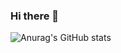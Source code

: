 ### Hi there 👋
![Anurag's GitHub stats](https://github-readme-stats.vercel.app/api?username=joelcamposlalo&count_private=true)

<!--
**joelcamposlalo/joelcamposlalo** is a ✨ _special_ ✨ repository because its `README.md` (this file) appears on your GitHub profile.

Here are some ideas to get you started:

- 🔭 I’m currently working on ...
- 🌱 I’m currently learning ...
- 👯 I’m looking to collaborate on ...
- 🤔 I’m looking for help with ...
- 💬 Ask me about ...
- 📫 How to reach me: ...
- 😄 Pronouns: ...
- ⚡ Fun fact: ...
-->
